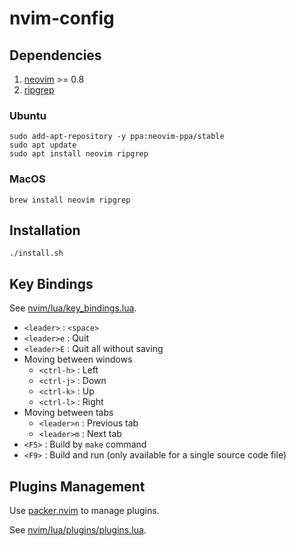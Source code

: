 # nvim-config

## Dependencies
1. [neovim](https://github.com/neovim/neovim) >= 0.8
2. [ripgrep](https://github.com/BurntSushi/ripgrep)

### Ubuntu

```shell
sudo add-apt-repository -y ppa:neovim-ppa/stable
sudo apt update
sudo apt install neovim ripgrep
```

### MacOS

```shell
brew install neovim ripgrep
```

## Installation

```shell
./install.sh
```

## Key Bindings

See [nvim/lua/key_bindings.lua](https://github.com/adonis0147/nvim-config/blob/main/nvim/lua/key_bindings.lua).

* `<leader>` : `<space>`
* `<leader>e` : Quit
* `<leader>E` : Quit all without saving
* Moving between windows
    * `<ctrl-h>` : Left
    * `<ctrl-j>` : Down
    * `<ctrl-k>` : Up
    * `<ctrl-l>` : Right
* Moving between tabs 
    * `<leader>n` : Previous tab
    * `<leader>m` : Next tab
* `<F5>` : Build by `make` command
* `<F9>` : Build and run (only available for a single source code file)

## Plugins Management

Use [packer.nvim](https://github.com/wbthomason/packer.nvim) to manage plugins.

See [nvim/lua/plugins/plugins.lua](https://github.com/adonis0147/nvim-config/blob/main/nvim/lua/plugins/plugins.lua).
